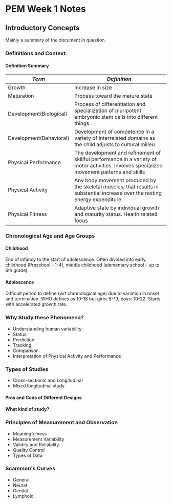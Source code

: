 # PEM Week 1 Notes



## Introductory Concepts 
Mainly a summary of the document in question.

### Definitions and Context

#### Definition Summary
*Term* | *Definition*
---------- | ------------
Growth | Increase in size
Maturation | Process toward the mature state
Development(Biological) | Process of differentiation and specialization of pluripotent embryonic stem cells into different things
Development(Behavioral) | Development of competence in a variety of interrelated domains as  the child adjusts to cultural milieu
Physical Performance | The development and refinement of skillful performance in a variety of motor activities. Involves specialized movement patterns and skills
Physical Activity | Any body movement produced by the skeletal muscles, that results in substantial increase over the resting energy expenditure
Physical Fitness | Adaptive state by individual growth and maturity status. Health related focus

### Chronological Age and Age Groups
#### Childhood
End of infancy to the start of adolescence. Often divided into early childhood (Preschool - 1-4), middle childhood (elementary school - up to 6th grade)

#### Adolescence
Difficult period to define (wrt chronological age) due to variation in onset and termination. WHO defines as 10-18 but girls: 8-19, boys: 10-22. Starts with accelerated growth rate.

### Why Study these Phenomena?
* Understanding human variability:
* Status:
* Prediction
* Tracking
* Comparison
* Interpretation of Physical Activity and Performance

### Types of Studies
* Cross-sectional and Longitudinal
* Mixed longitudinal study

#### Pros and Cons of Different Designs

#### What kind of study?

### Principles of Measurement and Observation
* Meaningfulness
* Measurement Variability
* Validity and Reliability
* Quality Control
* Types of Data

### Scammon's Curves
* General
* Neural
* Genital
* Lymphoid